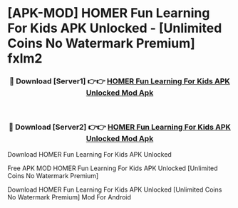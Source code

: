# [APK-MOD] HOMER  Fun Learning For Kids APK Unlocked - [Unlimited Coins No Watermark Premium] fxlm2



<div align="center">
<h3>🔴 Download [Server1] 👉👉 <a href="https://momento.my/?title=HOMER__Fun_Learning_For_Kids_APK_Unlocked">HOMER  Fun Learning For Kids APK Unlocked Mod Apk</a></h3><br>

<h3>🔴 Download [Server2] 👉👉 <a href="https://momento.my/?title=HOMER__Fun_Learning_For_Kids_APK_Unlocked">HOMER  Fun Learning For Kids APK Unlocked Mod Apk</a></h3>
</div>



Download HOMER  Fun Learning For Kids APK Unlocked 

Free APK MOD HOMER  Fun Learning For Kids APK Unlocked [Unlimited Coins No Watermark Premium]

Download HOMER  Fun Learning For Kids APK Unlocked [Unlimited Coins No Watermark Premium] Mod For Android
